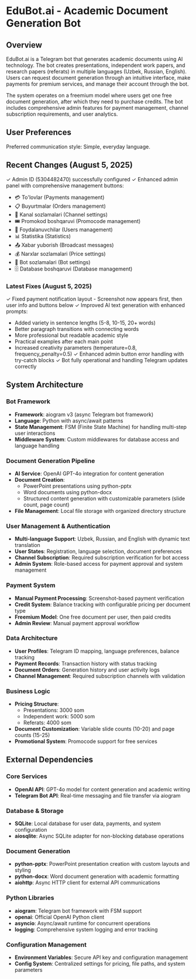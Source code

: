 # EduBot.ai - Academic Document Generation Bot

## Overview

EduBot.ai is a Telegram bot that generates academic documents using AI technology. The bot creates presentations, independent work papers, and research papers (referats) in multiple languages (Uzbek, Russian, English). Users can request document generation through an intuitive interface, make payments for premium services, and manage their account through the bot.

The system operates on a freemium model where users get one free document generation, after which they need to purchase credits. The bot includes comprehensive admin features for payment management, channel subscription requirements, and user analytics.

## User Preferences

Preferred communication style: Simple, everyday language.

## Recent Changes (August 5, 2025)

✓ Admin ID (5304482470) successfully configured
✓ Enhanced admin panel with comprehensive management buttons:
  - 💳 To'lovlar (Payments management)
  - 📋 Buyurtmalar (Orders management) 
  - 📢 Kanal sozlamalari (Channel settings)
  - 🎟 Promokod boshqaruvi (Promocode management)
  - 👥 Foydalanuvchilar (Users management)
  - 📊 Statistika (Statistics)
  - 📤 Xabar yuborish (Broadcast messages)
  - 💰 Narxlar sozlamalari (Price settings)
  - 🔧 Bot sozlamalari (Bot settings)
  - 🗄 Database boshqaruvi (Database management)

### Latest Fixes (August 5, 2025)
✓ Fixed payment notification layout - Screenshot now appears first, then user info and buttons below
✓ Improved AI text generation with enhanced prompts:
  - Added variety in sentence lengths (5-8, 10-15, 20+ words)
  - Better paragraph transitions with connecting words
  - More professional but readable academic style
  - Practical examples after each main point
  - Increased creativity parameters (temperature=0.8, frequency_penalty=0.5)
✓ Enhanced admin button error handling with try-catch blocks
✓ Bot fully operational and handling Telegram updates correctly

## System Architecture

### Bot Framework
- **Framework**: aiogram v3 (async Telegram bot framework)
- **Language**: Python with async/await patterns
- **State Management**: FSM (Finite State Machine) for handling multi-step user interactions
- **Middleware System**: Custom middlewares for database access and language handling

### Document Generation Pipeline
- **AI Service**: OpenAI GPT-4o integration for content generation
- **Document Creation**: 
  - PowerPoint presentations using python-pptx
  - Word documents using python-docx
  - Structured content generation with customizable parameters (slide count, page count)
- **File Management**: Local file storage with organized directory structure

### User Management & Authentication
- **Multi-language Support**: Uzbek, Russian, and English with dynamic text translation
- **User States**: Registration, language selection, document preferences
- **Channel Subscription**: Required subscription verification for bot access
- **Admin System**: Role-based access for payment approval and system management

### Payment System
- **Manual Payment Processing**: Screenshot-based payment verification
- **Credit System**: Balance tracking with configurable pricing per document type
- **Freemium Model**: One free document per user, then paid credits
- **Admin Review**: Manual payment approval workflow

### Data Architecture
- **User Profiles**: Telegram ID mapping, language preferences, balance tracking
- **Payment Records**: Transaction history with status tracking
- **Document Orders**: Generation history and user activity logs
- **Channel Management**: Required subscription channels with validation

### Business Logic
- **Pricing Structure**: 
  - Presentations: 3000 som
  - Independent work: 5000 som
  - Referats: 4000 som
- **Document Customization**: Variable slide counts (10-20) and page counts (15-25)
- **Promotional System**: Promocode support for free services

## External Dependencies

### Core Services
- **OpenAI API**: GPT-4o model for content generation and academic writing
- **Telegram Bot API**: Real-time messaging and file transfer via aiogram

### Database & Storage
- **SQLite**: Local database for user data, payments, and system configuration
- **aiosqlite**: Async SQLite adapter for non-blocking database operations

### Document Generation
- **python-pptx**: PowerPoint presentation creation with custom layouts and styling
- **python-docx**: Word document generation with academic formatting
- **aiohttp**: Async HTTP client for external API communications

### Python Libraries
- **aiogram**: Telegram bot framework with FSM support
- **openai**: Official OpenAI Python client
- **asyncio**: Async/await runtime for concurrent operations
- **logging**: Comprehensive system logging and error tracking

### Configuration Management
- **Environment Variables**: Secure API key and configuration management
- **Config System**: Centralized settings for pricing, file paths, and system parameters